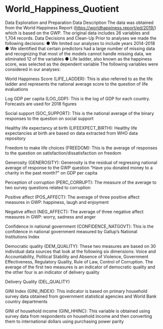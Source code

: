 # World_Happiness_Quotient


Data Exploration and Preparation
Data Description
The data was obtained from the World Happiness Report (https://worldhappiness.report/ed/2019/) which is based on the GWP. The original data includes 26 variables and 1,704 records.
Data Decisions and Clean-Up
Prior to analyses we made the following decisions:
● We limited our analyses to include years 2014-2018
● We identified that certain predictors had a large number of missing data and recognizing that most of the models cannot handle missing data, we eliminated 12 of the variables
● Life ladder, also known as the happiness score, was selected as the dependent variable
The following variables were considered in our analyses:

World Happiness Score (LIFE_LADDER):
This is also referred to as the life ladder and represents the national average score to the question of life evaluations

Log GDP per capita (LOG_GDP):
This is the log of GDP for each country. Forecasts are used for 2018 figures

Social support (SOC_SUPPORT):
This is the national average of the binary responses to the question on social support

Healthy life expectancy at birth (LIFEEXPECT_BIRTH):
Healthy life expectancies at birth are based on data extracted from WHO data repository

Freedom to make life choices (FREEDOM):
This is the average of responses to the question on satisfaction/dissatisfaction on freedom

Generosity (GENEROSITY):
Generosity is the residual of regressing national average of response to the GWP question “Have you donated money to a charity in the past month?” on GDP per capita

Perception of corruption (PERC_CORRUPT):
The measure of the average to two survey questions related to corruption

Positive affect (POS_AFFECT):
The average of three positive affect measures in GWP: happiness, laugh and enjoyment

Negative affect (NEG_AFFECT):
The average of three negative affect measures in GWP: worry, sadness and anger

Confidence in national government (CONFIDENCE_NATGOVT):
This is the confidence in national government measured by Gallup’s National Institutions Index

Democratic quality (DEM_QUALITY):
These two measures are based on 30 individual data sources that look at the following six dimensions: Voice and Accountability, Political Stability and Absence of Violence, Government Effectiveness, Regulatory Quality, Rule of Law, Control of Corruption. The average of the first two measures is an indicator of democratic quality and the other four is an indicator of delivery quality

Delivery Quality (DEL_QUALITY)

GINI Index (GINI_INDEX):
This indicator is based on primary household survey data obtained from government statistical agencies and World Bank country departments

GINI of household income (GINI_HHINC):
This variable is obtained using survey data from respondents on household income and then converting them to international dollars using purchasing power parity
